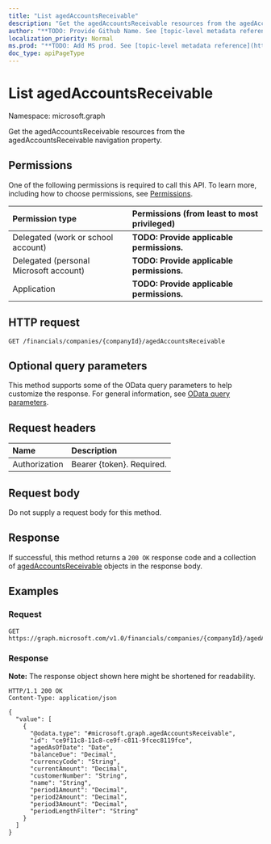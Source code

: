 ```yaml
---
title: "List agedAccountsReceivable"
description: "Get the agedAccountsReceivable resources from the agedAccountsReceivable navigation property."
author: "**TODO: Provide Github Name. See [topic-level metadata reference](https://msgo.azurewebsites.net/add/document/guidelines/metadata.html#topic-level-metadata)**"
localization_priority: Normal
ms.prod: "**TODO: Add MS prod. See [topic-level metadata reference](https://msgo.azurewebsites.net/add/document/guidelines/metadata.html#topic-level-metadata)**"
doc_type: apiPageType
---
```


# List agedAccountsReceivable
Namespace: microsoft.graph



Get the agedAccountsReceivable resources from the agedAccountsReceivable navigation property.

## Permissions
One of the following permissions is required to call this API. To learn more, including how to choose permissions, see [Permissions](/graph/permissions-reference).

|Permission type|Permissions (from least to most privileged)|
|:---|:---|
|Delegated (work or school account)|**TODO: Provide applicable permissions.**|
|Delegated (personal Microsoft account)|**TODO: Provide applicable permissions.**|
|Application|**TODO: Provide applicable permissions.**|

## HTTP request

<!-- {
  "blockType": "ignored"
}
-->
``` http
GET /financials/companies/{companyId}/agedAccountsReceivable
```

## Optional query parameters
This method supports some of the OData query parameters to help customize the response. For general information, see [OData query parameters](/graph/query-parameters).

## Request headers
|Name|Description|
|:---|:---|
|Authorization|Bearer {token}. Required.|

## Request body
Do not supply a request body for this method.

## Response

If successful, this method returns a `200 OK` response code and a collection of [agedAccountsReceivable](../resources/agedaccountsreceivable.md) objects in the response body.

## Examples

### Request
<!-- {
  "blockType": "request",
  "name": "list_agedaccountsreceivable"
}
-->
``` http
GET https://graph.microsoft.com/v1.0/financials/companies/{companyId}/agedAccountsReceivable
```


### Response
**Note:** The response object shown here might be shortened for readability.
<!-- {
  "blockType": "response",
  "truncated": true,
  "@odata.type": "Collection(microsoft.graph.agedAccountsReceivable)"
}
-->
``` http
HTTP/1.1 200 OK
Content-Type: application/json

{
  "value": [
    {
      "@odata.type": "#microsoft.graph.agedAccountsReceivable",
      "id": "ce9f11c8-11c8-ce9f-c811-9fcec8119fce",
      "agedAsOfDate": "Date",
      "balanceDue": "Decimal",
      "currencyCode": "String",
      "currentAmount": "Decimal",
      "customerNumber": "String",
      "name": "String",
      "period1Amount": "Decimal",
      "period2Amount": "Decimal",
      "period3Amount": "Decimal",
      "periodLengthFilter": "String"
    }
  ]
}
```

